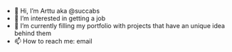 - 👋 Hi, I’m Arttu aka @succabs
- 👀 I’m interested in getting a job 
- 🌱 I’m currently filling my portfolio with projects that have an unique idea behind them 
- 📫 How to reach me: email

<img src="https://komarev.com/ghpvc/?username=succabs&style=flat-square&color=blue" alt=""/>
